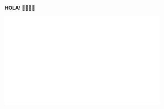 
### HOLA! 👋🏽👋🏽
<a href="https://github.com/kelcheone">
  <img src="https://raw.githubusercontent.com/kelcheone/githubstats/master/generated/languages.svg"   alt="Kevin Kelche's github stats" /></a>
